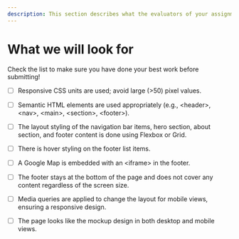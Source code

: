 ```yaml
---
description: This section describes what the evaluators of your assignment will look for.
---
```


# What we will look for

Check the list to make sure you have done your best work before submitting!&#x20;

* [ ] Responsive CSS units are used; avoid large (>50) pixel values.
* [ ] Semantic HTML elements are used appropriately (e.g., \<header>, \<nav>, \<main>, \<section>, \<footer>).
* [ ] The layout styling of the navigation bar items, hero section, about section, and footer content is done using Flexbox or Grid.
* [ ] There is hover styling on the footer list items.
* [ ] A Google Map is embedded with an \<iframe> in the footer.
* [ ] The footer stays at the bottom of the page and does not cover any content regardless of the screen size.
* [ ] Media queries are applied to change the layout for mobile views, ensuring a responsive design.
* [ ] The page looks like the mockup design in both desktop and mobile views.



